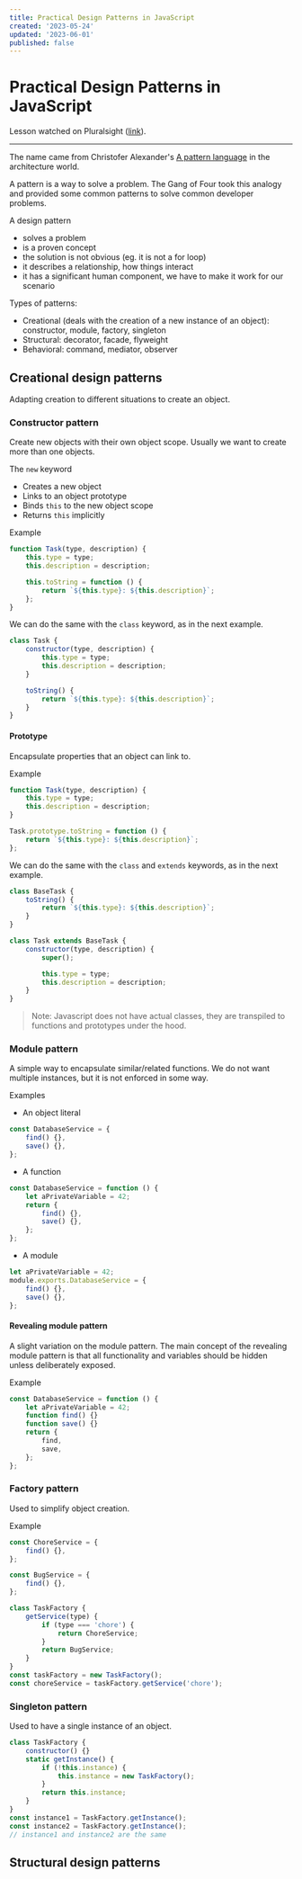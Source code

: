 ```yaml
---
title: Practical Design Patterns in JavaScript
created: '2023-05-24'
updated: '2023-06-01'
published: false
---
```


# Practical Design Patterns in JavaScript

Lesson watched on Pluralsight ([link](https://app.pluralsight.com/library/courses/javascript-practical-design-patterns/table-of-contents)).

---

The name came from Christofer Alexander's [A pattern language](https://www.patternlanguage.com/) in the architecture world.

A pattern is a way to solve a problem. The Gang of Four took this analogy and provided some common patterns to solve common developer problems.

A design pattern

-   solves a problem
-   is a proven concept
-   the solution is not obvious (eg. it is not a for loop)
-   it describes a relationship, how things interact
-   it has a significant human component, we have to make it work for our scenario

Types of patterns:

-   Creational (deals with the creation of a new instance of an object): constructor, module, factory, singleton
-   Structural: decorator, facade, flyweight
-   Behavioral: command, mediator, observer

## Creational design patterns

Adapting creation to different situations to create an object.

### Constructor pattern

Create new objects with their own object scope. Usually we want to create more than one objects.

The `new` keyword

-   Creates a new object
-   Links to an object prototype
-   Binds `this` to the new object scope
-   Returns `this` implicitly

Example

```js
function Task(type, description) {
    this.type = type;
    this.description = description;

    this.toString = function () {
        return `${this.type}: ${this.description}`;
    };
}
```

We can do the same with the `class` keyword, as in the next example.

```js
class Task {
    constructor(type, description) {
        this.type = type;
        this.description = description;
    }

    toString() {
        return `${this.type}: ${this.description}`;
    }
}
```

#### Prototype

Encapsulate properties that an object can link to.

Example

```js
function Task(type, description) {
    this.type = type;
    this.description = description;
}

Task.prototype.toString = function () {
    return `${this.type}: ${this.description}`;
};
```

We can do the same with the `class` and `extends` keywords, as in the next example.

```js
class BaseTask {
    toString() {
        return `${this.type}: ${this.description}`;
    }
}

class Task extends BaseTask {
    constructor(type, description) {
        super();

        this.type = type;
        this.description = description;
    }
}
```

> Note: Javascript does not have actual classes, they are transpiled to functions and prototypes under the hood.

### Module pattern

A simple way to encapsulate similar/related functions. We do not want multiple instances, but it is not enforced in some way.

Examples

-   An object literal

```js
const DatabaseService = {
    find() {},
    save() {},
};
```

-   A function

```js
const DatabaseService = function () {
    let aPrivateVariable = 42;
    return {
        find() {},
        save() {},
    };
};
```

-   A module

```js
let aPrivateVariable = 42;
module.exports.DatabaseService = {
    find() {},
    save() {},
};
```

#### Revealing module pattern

A slight variation on the module pattern. The main concept of the revealing module pattern is that all functionality and variables should be hidden unless deliberately exposed.

Example

```js
const DatabaseService = function () {
    let aPrivateVariable = 42;
    function find() {}
    function save() {}
    return {
        find,
        save,
    };
};
```

### Factory pattern

Used to simplify object creation.

Example

```js
const ChoreService = {
    find() {},
};

const BugService = {
    find() {},
};

class TaskFactory {
    getService(type) {
        if (type === 'chore') {
            return ChoreService;
        }
        return BugService;
    }
}
const taskFactory = new TaskFactory();
const choreService = taskFactory.getService('chore');
```

### Singleton pattern

Used to have a single instance of an object.

```js
class TaskFactory {
    constructor() {}
    static getInstance() {
        if (!this.instance) {
            this.instance = new TaskFactory();
        }
        return this.instance;
    }
}
const instance1 = TaskFactory.getInstance();
const instance2 = TaskFactory.getInstance();
// instance1 and instance2 are the same
```

## Structural design patterns
